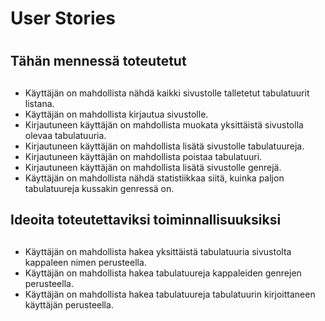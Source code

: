 # User Stories <h1>
  ## Tähän mennessä toteutetut <h2>
  - Käyttäjän on mahdollista nähdä kaikki sivustolle talletetut tabulatuurit listana.
  - Käyttäjän on mahdollista kirjautua sivustolle.
  - Kirjautuneen käyttäjän on mahdollista muokata yksittäistä sivustolla olevaa tabulatuuria.
  - Kirjautuneen käyttäjän on mahdollista lisätä sivustolle tabulatuureja.
  - Kirjautuneen käyttäjän on mahdollista poistaa tabulatuuri.
  - Kirjautuneen käyttäjän on mahdollista lisätä sivustolle genrejä.
  - Käyttäjän on mahdollista nähdä statistiikkaa siitä, kuinka paljon tabulatuureja kussakin genressä on.
  
  ## Ideoita toteutettaviksi toiminnallisuuksiksi <h2>
  - Käyttäjän on mahdollista hakea yksittäistä tabulatuuria sivustolta kappaleen nimen perusteella.
  - Käyttäjän on mahdollista hakea tabulatuureja kappaleiden genrejen perusteella.
  - Käyttäjän on mahdollista hakea tabulatuureja tabulatuurin kirjoittaneen käyttäjän perusteella.
 
  
  
  
